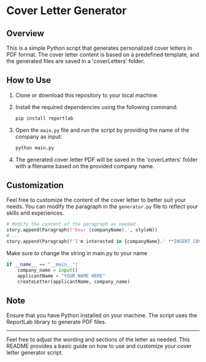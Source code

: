 # Cover Letter Generator

## Overview

This is a simple Python script that generates personalized cover letters in PDF format. The cover letter content is based on a predefined template, and the generated files are saved in a 'coverLetters' folder.

## How to Use

1. Clone or download this repository to your local machine.
2. Install the required dependencies using the following command:

   ```bash
   pip install reportlab
   ```

3. Open the `main.py` file and run the script by providing the name of the company as input:

   ```bash
   python main.py
   ```

4. The generated cover letter PDF will be saved in the 'coverLetters' folder with a filename based on the provided company name.

## Customization

Feel free to customize the content of the cover letter to better suit your needs. You can modify the paragraph in the `generator.py` file to reflect your skills and experiences.

```python
# Modify the content of the paragraph as needed
story.append(Paragraph(f'Dear {companyName},', styleN))
# ...
story.append(Paragraph(f'I'm interested in {companyName}.' **INSERT COVER LETTER CONTENT HERE**, styleN))
```

Make sure to change the string in main.py to your name

```python
if __name__ == "__main__":
    company_name = input()
    applicantName = "YOUR NAME HERE"
    createLetter(applicantName, company_name)
```

## Note

Ensure that you have Python installed on your machine. The script uses the ReportLab library to generate PDF files.

---

Feel free to adjust the wording and sections of the letter as needed. This README provides a basic guide on how to use and customize your cover letter generator script.
